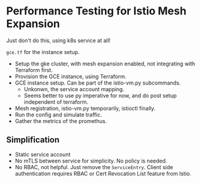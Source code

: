 # Performance Testing for Istio Mesh Expansion

Just don't do this, using k8s service at all!

`gce.tf` for the instance setup.

- Setup the gke cluster, with mesh expansion enabled, not integrating with Terraform first.
- Provision the GCE instance, using Terraform.
- GCE instance setup. Can be part of the istio-vm.py subcommands.
  - Unkonwn, the service account mapping.
  - Seems better to use py imperative for now, and do post setup independent of terraform.
- Mesh registration, istio-vm.py temporarily, istioctl finally.
- Run the config and simulate traffic.
- Gather the metrics of the promethus.

## Simplification

- Static service account
- No mTLS between service for simplicity. No policy is needed.
- No RBAC, not helpful. Just remove the `ServiceEntry`. Client side authentication requires RBAC or Cert Revocation List feature from Istio.